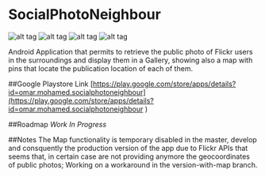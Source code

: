 # SocialPhotoNeighbour
![alt tag](https://www.dropbox.com/s/j69p1esgo1kgcws/1.png?dl=0) ![alt tag](https://www.dropbox.com/s/e6i460rt2rgag8a/2.png?dl=0) ![alt tag](https://www.dropbox.com/s/6c2vw38c5bunpug/3.png?dl=0) ![alt tag](https://www.dropbox.com/s/mqwg6fswnsmmu3d/4.png?dl=0)

Android Application that permits to retrieve the public photo of Flickr users in the surroundings and display them in a Gallery, showing also a map with pins that locate the publication location of each of them. 

##Google Playstore Link
[https://play.google.com/store/apps/details?id=omar.mohamed.socialphotoneighbour](https://play.google.com/store/apps/details?id=omar.mohamed.socialphotoneighbour
)

##Roadmap
*Work In Progress*

##Notes
The Map functionality is temporary disabled in the master, develop and consquently the production version of the app due to Flickr APIs that seems that, in certain case are not providing anymore the geocoordinates of public photos; Working on a workaround in the version-with-map branch.
